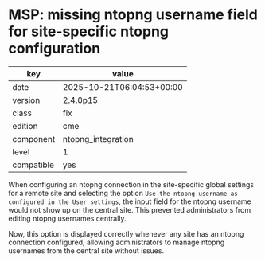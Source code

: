 [//]: # (werk v2)
# MSP: missing ntopng username field for site-specific ntopng configuration

key        | value
---------- | ---
date       | 2025-10-21T06:04:53+00:00
version    | 2.4.0p15
class      | fix
edition    | cme
component  | ntopng_integration
level      | 1
compatible | yes

When configuring an ntopng connection in the site-specific global settings for a remote site and selecting the option `Use the ntopng username as configured in the User settings`, the input field for the ntopng username would not show up on the central site. This prevented administrators from editing ntopng usernames centrally.

Now, this option is displayed correctly whenever any site has an ntopng connection configured, allowing administrators to manage ntopng usernames from the central site without issues.
